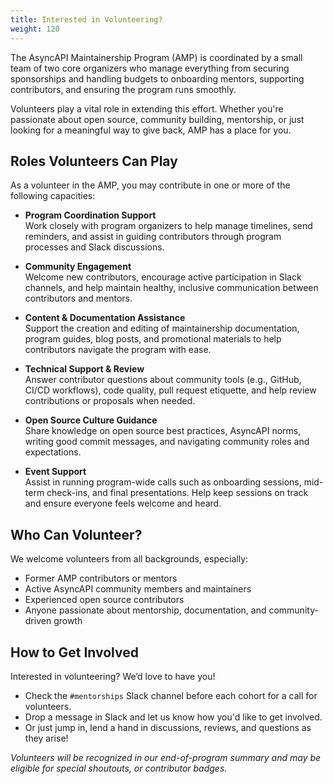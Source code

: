 ```yaml
---
title: Interested in Volunteering? 
weight: 120
---
```


The AsyncAPI Maintainership Program (AMP) is coordinated by a small team of two core organizers who manage everything from securing sponsorships and handling budgets to onboarding mentors, supporting contributors, and ensuring the program runs smoothly.

Volunteers play a vital role in extending this effort. Whether you're passionate about open source, community building, mentorship, or just looking for a meaningful way to give back, AMP has a place for you.

## Roles Volunteers Can Play

As a volunteer in the AMP, you may contribute in one or more of the following capacities: 

- **Program Coordination Support**  
  Work closely with program organizers to help manage timelines, send reminders, and assist in guiding contributors through program processes and Slack discussions.

- **Community Engagement**  
  Welcome new contributors, encourage active participation in Slack channels, and help maintain healthy, inclusive communication between contributors and mentors.

- **Content & Documentation Assistance**  
  Support the creation and editing of maintainership documentation, program guides, blog posts, and promotional materials to help contributors navigate the program with ease.

- **Technical Support & Review**  
  Answer contributor questions about community tools (e.g., GitHub, CI/CD workflows), code quality, pull request etiquette, and help review contributions or proposals when needed.

- **Open Source Culture Guidance**  
  Share knowledge on open source best practices, AsyncAPI norms, writing good commit messages, and navigating community roles and expectations.

- **Event Support**  
  Assist in running program-wide calls such as onboarding sessions, mid-term check-ins, and final presentations. Help keep sessions on track and ensure everyone feels welcome and heard.


## Who Can Volunteer? 

We welcome volunteers from all backgrounds, especially: 

- Former AMP contributors or mentors
- Active AsyncAPI community members and maintainers
- Experienced open source contributors
- Anyone passionate about mentorship, documentation, and community-driven growth

## How to Get Involved

Interested in volunteering? We’d love to have you!

- Check the `#mentorships` Slack channel before each cohort for a call for volunteers.
- Drop a message in Slack and let us know how you'd like to get involved.
- Or just jump in, lend a hand in discussions, reviews, and questions as they arise!

_Volunteers will be recognized in our end-of-program summary and may be eligible for special shoutouts, or contributor badges._